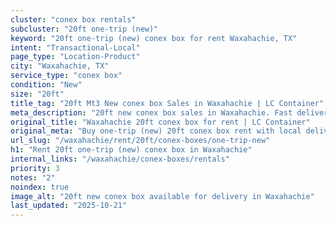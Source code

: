 ```yaml
---
cluster: "conex box rentals"
subcluster: "20ft one-trip (new)"
keyword: "20ft one-trip (new) conex box for rent Waxahachie, TX"
intent: "Transactional-Local"
page_type: "Location-Product"
city: "Waxahachie, TX"
service_type: "conex box"
condition: "New"
size: "20ft"
title_tag: "20ft Mt3 New conex box Sales in Waxahachie | LC Container"
meta_description: "20ft new conex box sales in Waxahachie. Fast delivery, competitive pricing. Serving conex boxes area. Quote ID: KN6. Call (214) 524-4168 for your free quote today."
original_title: "Waxahachie 20ft conex box for rent | LC Container"
original_meta: "Buy one-trip (new) 20ft conex box rent with local delivery in Waxahachie, TX. LC Container — local Since 2003. Request a fast quote today."
url_slug: "/waxahachie/rent/20ft/conex-boxes/one-trip-new"
h1: "Rent 20ft one-trip (new) conex box in Waxahachie"
internal_links: "/waxahachie/conex-boxes/rentals"
priority: 3
notes: "2"
noindex: true
image_alt: "20ft new conex box available for delivery in Waxahachie"
last_updated: "2025-10-21"
---
```


<!-- TODO: Add unique city/inventory copy, images, and internal links here. -->

